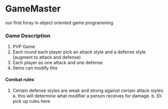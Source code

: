 # GameMaster
our first foray in object oriented game programming


### Game Description
1. PVP Game
2. Each round each player pick an attack style and a defense style (augment to attack and defense)
3. Each player as one attack and one defense
4. Items can modify this

#### Combat rules
1. Certain defense styles are weak and strong against certain attack styles
    a. this will determine what modifier a person receives for damage.
    b. Eli pick up rules here